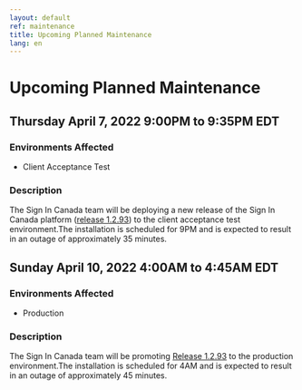 ```yaml
---
layout: default
ref: maintenance
title: Upcoming Planned Maintenance
lang: en
---
```

# Upcoming Planned Maintenance

## Thursday April 7, 2022 9:00PM to 9:35PM EDT

### Environments Affected

* Client Acceptance Test

### Description

The Sign In Canada team will be deploying a new release of the Sign In Canada
platform ([release
1.2.93](https://github.com/sign-in-canada/Acceptance-Platform/releases/tag/v1.2.93))
to the client acceptance test environment.The installation is scheduled for 9PM
and is expected to result in an outage of approximately 35 minutes.

## Sunday April 10, 2022 4:00AM to 4:45AM EDT

### Environments Affected

* Production

### Description

The Sign In Canada team will be promoting [Release
1.2.93](https://github.com/sign-in-canada/Acceptance-Platform/releases/tag/v1.2.93)
to the production environment.The installation is scheduled for 4AM
and is expected to result in an outage of approximately 45 minutes.
